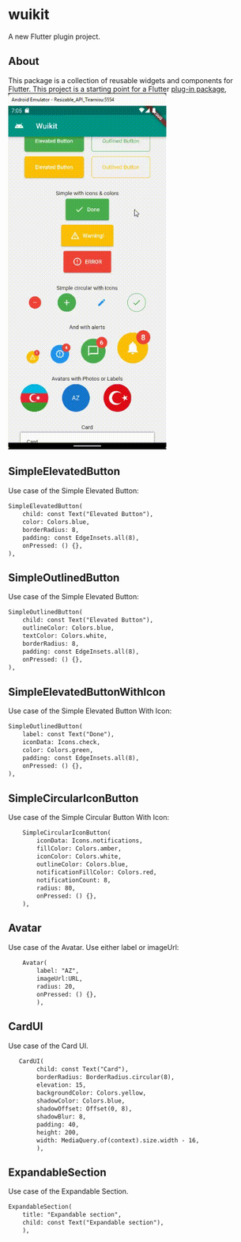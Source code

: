 # wuikit

A new Flutter plugin project.

## About

This package is a collection of reusable widgets and components for Flutter.
This project is a starting point for a Flutter
[plug-in package](https://flutter.dev/developing-packages/),
![](./ss.gif)

## SimpleElevatedButton

Use case of the Simple Elevated Button:

    SimpleElevatedButton(
        child: const Text("Elevated Button"),
        color: Colors.blue,
        borderRadius: 8,
        padding: const EdgeInsets.all(8),
        onPressed: () {},
    ),

## SimpleOutlinedButton

Use case of the Simple Elevated Button:

    SimpleOutlinedButton(
        child: const Text("Elevated Button"),
        outlineColor: Colors.blue,
        textColor: Colors.white,
        borderRadius: 8,
        padding: const EdgeInsets.all(8),
        onPressed: () {},
    ),

## SimpleElevatedButtonWithIcon

Use case of the Simple Elevated Button With Icon:

    SimpleOutlinedButton(
        label: const Text("Done"),
        iconData: Icons.check,
        color: Colors.green,
        padding: const EdgeInsets.all(8),
        onPressed: () {},
    ),

## SimpleCircularIconButton

Use case of the Simple Circular Button With Icon:

        SimpleCircularIconButton(
            iconData: Icons.notifications,
            fillColor: Colors.amber,
            iconColor: Colors.white,
            outlineColor: Colors.blue,
            notificationFillColor: Colors.red,
            notificationCount: 8,
            radius: 80,
            onPressed: () {},
        ),

## Avatar

Use case of the Avatar. Use either label or imageUrl:

        Avatar(
            label: "AZ",
            imageUrl:URL,
            radius: 20,
            onPressed: () {},
            ),

## CardUI

Use case of the Card UI.

       CardUI(
            child: const Text("Card"),
            borderRadius: BorderRadius.circular(8),
            elevation: 15,
            backgroundColor: Colors.yellow,
            shadowColor: Colors.blue,
            shadowOffset: Offset(0, 8),
            shadowBlur: 8,
            padding: 40,
            height: 200,
            width: MediaQuery.of(context).size.width - 16,
            ),

## ExpandableSection

Use case of the Expandable Section.

    ExpandableSection(
        title: "Expandable section",
        child: const Text("Expandable section"),
        ),
